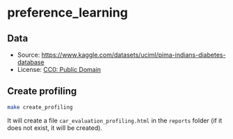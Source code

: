 # preference_learning

## Data
* Source: https://www.kaggle.com/datasets/uciml/pima-indians-diabetes-database
* License: [CC0: Public Domain](https://creativecommons.org/publicdomain/zero/1.0/)

## Create profiling
```bash
make create_profiling
```
It will create a file `car_evaluation_profiling.html` in the `reports` folder (if it does not exist, it will be created).